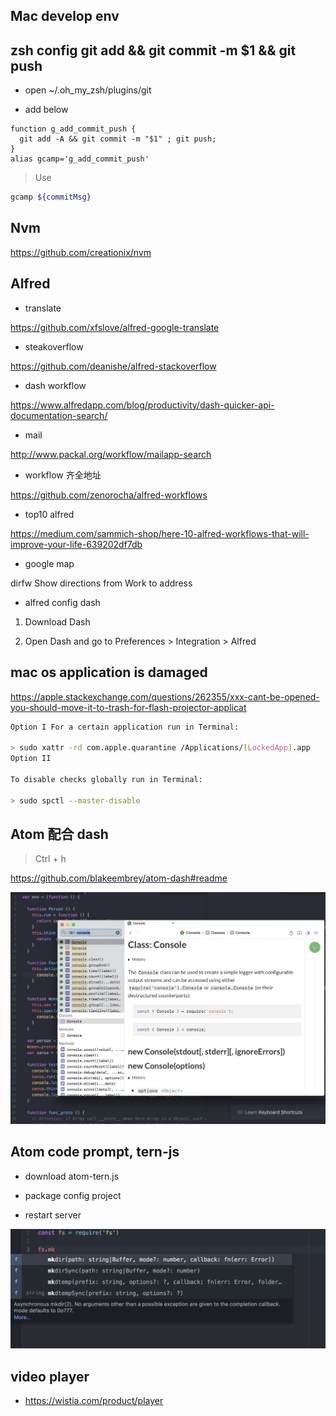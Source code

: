 ## Mac develop env

## zsh config git add && git commit -m $1 && git push

- open ~/.oh_my_zsh/plugins/git

- add below

```
function g_add_commit_push {
  git add -A && git commit -m "$1" ; git push;
}
alias gcamp='g_add_commit_push'
```

> Use

```sh
gcamp ${commitMsg}
```

## Nvm

https://github.com/creationix/nvm


## Alfred

- translate

https://github.com/xfslove/alfred-google-translate



- steakoverflow

https://github.com/deanishe/alfred-stackoverflow

- dash workflow

https://www.alfredapp.com/blog/productivity/dash-quicker-api-documentation-search/

- mail

http://www.packal.org/workflow/mailapp-search

- workflow 齐全地址

https://github.com/zenorocha/alfred-workflows


- top10 alfred

https://medium.com/sammich-shop/here-10-alfred-workflows-that-will-improve-your-life-639202df7db

- google map

dirfw Show directions from Work to address

- alfred config dash

1. Download Dash

2. Open Dash and go to Preferences > Integration > Alfred


## mac os application is damaged

https://apple.stackexchange.com/questions/262355/xxx-cant-be-opened-you-should-move-it-to-trash-for-flash-projector-applicat


```sh
Option I For a certain application run in Terminal:

> sudo xattr -rd com.apple.quarantine /Applications/[LockedApp].app
Option II

To disable checks globally run in Terminal:

> sudo spctl --master-disable

```

## Atom 配合 dash

> Ctrl + h

https://github.com/blakeembrey/atom-dash#readme

![dash_atom](imgs/dash_atom.png)

## Atom code prompt, tern-js

- download atom-tern.js

- package config project

- restart server

![atom_prompt](imgs/atom_prompt.png)



##  video player
- https://wistia.com/product/player
